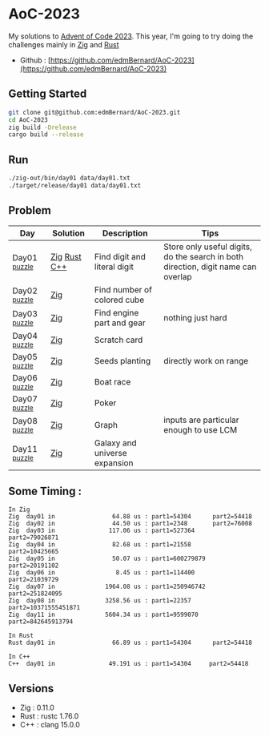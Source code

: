 # AoC-2023

My solutions to [Advent of Code 2023](https://adventofcode.com/). This year, I'm going to try doing the challenges mainly in [Zig](https://ziglang.org//) and [Rust](https://rustlang.org//)

- Github : [https://github.com/edmBernard/AoC-2023](https://github.com/edmBernard/AoC-2023)

## Getting Started

```bash
git clone git@github.com:edmBernard/AoC-2023.git
cd AoC-2023
zig build -Drelease
cargo build --release
```

## Run

```bash
./zig-out/bin/day01 data/day01.txt
./target/release/day01 data/day01.txt
```

## Problem

| Day   | Solution | Description                | Tips  |
|--     |--        |--                          |--     |
| Day01 <sup>[puzzle](https://adventofcode.com/2023/day/1) | [Zig](src/day01.zig) [Rust](src/day01.rs) [C++](src/day01.cpp) | Find digit and literal digit | Store only useful digits, do the search in both direction, digit name can overlap |
| Day02 <sup>[puzzle](https://adventofcode.com/2023/day/2) | [Zig](src/day02.zig) | Find number of colored cube |  |
| Day03 <sup>[puzzle](https://adventofcode.com/2023/day/3) | [Zig](src/day03.zig) | Find engine part and gear | nothing just hard |
| Day04 <sup>[puzzle](https://adventofcode.com/2023/day/4) | [Zig](src/day04.zig) | Scratch card |  |
| Day05 <sup>[puzzle](https://adventofcode.com/2023/day/5) | [Zig](src/day05.zig) | Seeds planting | directly work on range |
| Day06 <sup>[puzzle](https://adventofcode.com/2023/day/6) | [Zig](src/day06.zig) | Boat race |  |
| Day07 <sup>[puzzle](https://adventofcode.com/2023/day/7) | [Zig](src/day07.zig) | Poker |  |
| Day08 <sup>[puzzle](https://adventofcode.com/2023/day/8) | [Zig](src/day08.zig) | Graph | inputs are particular enough to use LCM |
| Day11 <sup>[puzzle](https://adventofcode.com/2023/day/11) | [Zig](src/day11.zig) | Galaxy and universe expansion |  |


## Some Timing :

```
In Zig
Zig  day01 in                64.88 us : part1=54304      part2=54418
Zig  day02 in                44.50 us : part1=2348       part2=76008
Zig  day03 in               117.06 us : part1=527364     part2=79026871
Zig  day04 in                82.68 us : part1=21558      part2=10425665
Zig  day05 in                50.07 us : part1=600279879  part2=20191102
Zig  day06 in                 8.45 us : part1=114400     part2=21039729
Zig  day07 in              1964.08 us : part1=250946742  part2=251824095
Zig  day08 in              3258.56 us : part1=22357      part2=10371555451871
Zig  day11 in              5604.34 us : part1=9599070    part2=842645913794

In Rust
Rust day01 in                66.89 us : part1=54304      part2=54418

In C++
C++  day01 in               49.191 us : part1=54304     part2=54418

```

## Versions

- Zig  : 0.11.0
- Rust : rustc 1.76.0
- C++  : clang 15.0.0
